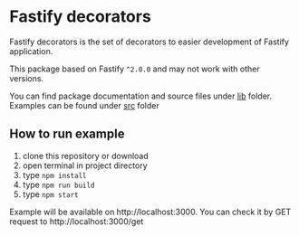 # Fastify decorators

Fastify decorators is the set of decorators to easier development of Fastify application.

This package based on Fastify `^2.0.0` and may not work with other versions.

You can find package documentation and source files under [lib] folder. Examples can be found under [src] folder

## How to run example

1. clone this repository or download
1. open terminal in project directory
1. type `npm install`
1. type `npm run build`
1. type `npm start`

Example will be available on http://localhost:3000. You can check it by GET request to http://localhost:3000/get

[lib]: ./lib
[src]: ./src
